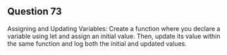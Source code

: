 ## Question 73
Assigning and Updating Variables: Create a function where you declare a variable using let and assign an initial value. Then, update its value within the same function and log both the initial and updated values.